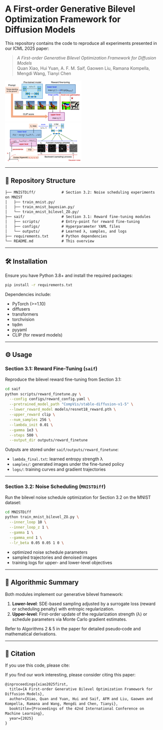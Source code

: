 # A First-order Generative Bilevel Optimization Framework for Diffusion Models

This repository contains the code to reproduce all experiments presented in our ICML 2025 paper:

> *A First-order Generative Bilevel Optimization Framework for Diffusion Models*  
> Quan Xiao, Hui Yuan, A. F. M. Saif, Gaowen Liu, Ramana Kompella, Mengdi Wang, Tianyi Chen


<p float="left">
  <img src="https://github.com/afmsaif/bilevel_diffusion/blob/main/MNISTDiffusion-main/docs/exp1-2.png" width="50%" />
  <img src="https://github.com/afmsaif/bilevel_diffusion/blob/main/MNISTDiffusion-main/docs/exp2.png" width="50%" />
</p>

---

## 📂 Repository Structure

```text
├── MNISTDiff/            # Section 3.2: Noise scheduling experiments on MNIST
│   ├── train_mnist.py/          
│   ├── train_mnist_bayesian.py/         
│   └── train_mnist_bilevel_ZO.py/   
├── saif/                 # Section 3.1: Reward fine-tuning modules
│   ├── scripts/          # Entry-point for reward fine-tuning
│   ├── configs/          # Hyperparameter YAML files
│   └── outputs/          # Learned λ, samples, and logs
├── requirements.txt      # Python dependencies
└── README.md             # This overview
```

---

## 🛠️ Installation

Ensure you have Python 3.8+ and install the required packages:

```bash
pip install -r requirements.txt
```

Dependencies include:

* PyTorch (>=1.10)
* diffusers
* transformers
* torchvision
* tqdm
* pyyaml
* CLIP (for reward models)

---

## ⚙️ Usage

### Section 3.1: Reward Fine-Tuning (`saif`)

Reproduce the bilevel reward fine-tuning from Section 3.1:

```bash
cd saif
python scripts/reward_finetune.py \
  --config configs/reward_config.yaml \
  --pretrained_model_path "CompVis/stable-diffusion-v1-5" \
  --lower_reward_model models/resnet18_reward.pth \
  --upper_reward clip \
  --num_samples 256 \
  --lambda_init 0.01 \
  --gamma 1e3 \
  --steps 500 \
  --output_dir outputs/reward_finetune
```

Outputs are stored under `saif/outputs/reward_finetune`:

* `lambda_final.txt`: learned entropy strength λ
* `samples/`: generated images under the fine-tuned policy
* `logs/`: training curves and gradient trajectories

---

### Section 3.2: Noise Scheduling (`MNISTDiff`)

Run the bilevel noise schedule optimization for Section 3.2 on the MNIST dataset:

```bash
cd MNISTDiff
python train_mnist_bilevel_ZO.py \
  --inner_loop 10 \
  --inner_loop_z 1 \
  --gamma 1 \
  --gamma_end 1 \
  --lr_beta 0.05 0.05 1 0 \
```

* optimized noise schedule parameters
* sampled trajectories and denoised images
* training logs for upper- and lower-level objectives

---

## 📖 Algorithmic Summary

Both modules implement our generative bilevel framework:

1. **Lower-level**: SDE-based sampling adjusted by a surrogate loss (reward or scheduling penalty) with entropic regularization.
2. **Upper-level**: First-order update of the regularization strength (λ) or schedule parameters via Monte Carlo gradient estimates.

Refer to Algorithms 2 & 5 in the paper for detailed pseudo‑code and mathematical derivations.

---

## 📑 Citation

If you use this code, please cite:

If you find our work interesting, please consider citing this paper:
```
@inproceedings{xiao2025first,
  title={A First-order Generative Bilevel Optimization Framework for Diffusion Models},
  author={Xiao, Quan and Yuan, Hui and Saif, AFM and Liu, Gaowen and Kompella, Ramana and Wang, Mengdi and Chen, Tianyi},
  booktitle={Proceedings of the 42nd International Conference on Machine Learning},
  year={2025}
}
```

